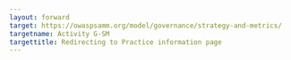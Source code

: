 ```yaml
---
layout: forward
target: https://owaspsamm.org/model/governance/strategy-and-metrics/
targetname: Activity G-SM
targettitle: Redirecting to Practice information page
---
```

